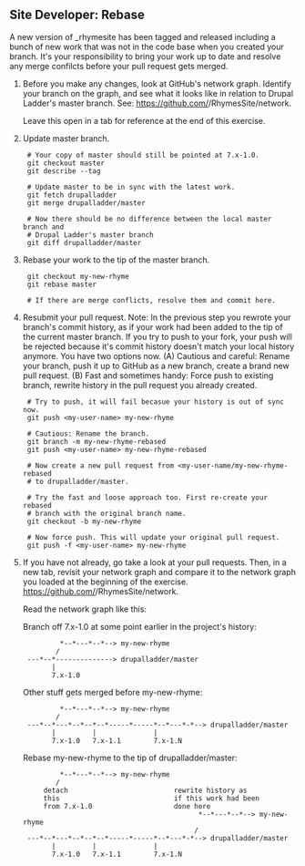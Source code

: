 Site Developer: Rebase
----------------------

A new version of _rhymesite has been tagged and released including a bunch of
new work that was not in the code base when you created your branch. It's your
responsibility to bring your work up to date and resolve any merge confilcts
before your pull request gets merged.

1. Before you make any changes, look at GitHub's network graph. Identify your
   branch on the graph, and see what it looks like in relation to Drupal Ladder's
   master branch. See: https://github.com/<username>/RhymesSite/network.

   Leave this open in a tab for reference at the end of this exercise.

1. Update master branch.

        # Your copy of master should still be pointed at 7.x-1.0.
        git checkout master
        git describe --tag

        # Update master to be in sync with the latest work.
        git fetch drupalladder
        git merge drupalladder/master

        # Now there should be no difference between the local master branch and
        # Drupal Ladder's master branch
        git diff drupalladder/master

1. Rebase your work to the tip of the master branch.
        
        git checkout my-new-rhyme
        git rebase master

        # If there are merge conflicts, resolve them and commit here.

1. Resubmit your pull request. Note: In the previous step you rewrote your
   branch's commit history, as if your work had been added to the tip of the
   current master branch. If you try to push to your fork, your push will be
   rejected because it's commit history doesn't match your local history
   anymore. You have two options now. (A) Cautious and careful: Rename your
   branch, push it up to GitHub as a new branch, create a brand new pull
   request. (B) Fast and sometimes handy: Force push to existing branch, rewrite
   history in the pull request you already created.

        # Try to push, it will fail becasue your history is out of sync now.
        git push <my-user-name> my-new-rhyme

        # Cautious: Rename the branch.
        git branch -m my-new-rhyme-rebased
        git push <my-user-name> my-new-rhyme-rebased

        # Now create a new pull request from <my-user-name/my-new-rhyme-rebased
        # to drupalladder/master.

        # Try the fast and loose approach too. First re-create your rebased
        # branch with the original branch name.
        git checkout -b my-new-rhyme

        # Now force push. This will update your original pull request.
        git push -f <my-user-name> my-new-rhyme

1. If you have not already, go take a look at your pull requests. Then, in a new
   tab, revisit your network graph and compare it to the network graph you
   loaded at the beginning of the exercise.
   https://github.com/<username>/RhymesSite/network.

   Read the network graph like this:

   Branch off 7.x-1.0 at some point earlier in the project's history:

                *--*---*--*--> my-new-rhyme
               /
        ---*--*--------------> drupalladder/master
              |
              7.x-1.0

   
   Other stuff gets merged before my-new-rhyme:

                *--*---*--*--> my-new-rhyme
               /
        ---*--*---*--*--*--*-----*-----*--*---*-*--> drupalladder/master
              |         |              |
              7.x-1.0   7.x-1.1        7.x-1.N


   Rebase my-new-rhyme to the tip of drupalladder/master:

                *--*---*--*--> my-new-rhyme
               /                               
            detach                          rewrite history as
            this                            if this work had been
            from 7.x-1.0                    done here
                                                  *--*---*--*--> my-new-rhyme
                                                 /
        ---*--*---*--*--*--*-----*-----*--*---*-*--> drupalladder/master
              |         |              |
              7.x-1.0   7.x-1.1        7.x-1.N
